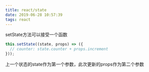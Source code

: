```yaml
---
title: react/state
date: 2019-06-28 10:57:39
tags: react
---
```


setState方法可以接受一个函数

```javascript
this.setState((state, props) => ({
  // counter: state.counter + props.increment
}));
```

上一个状态的state作为第一个参数，此次更新的props作为第二个参数
